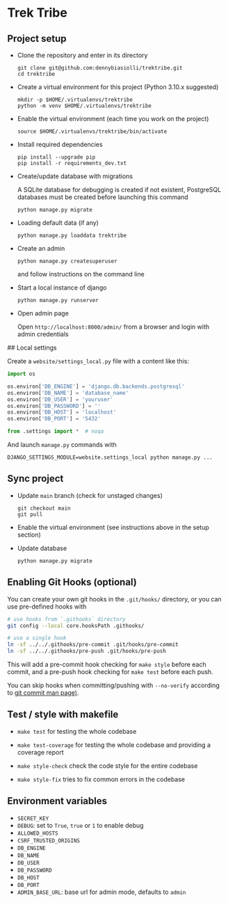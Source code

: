 # Trek Tribe


## Project setup

- Clone the repository and enter in its directory

    ```
    git clone git@github.com:dennybiasiolli/trektribe.git
    cd trektribe
    ```

- Create a virtual environment for this project (Python 3.10.x suggested)

    ```
    mkdir -p $HOME/.virtualenvs/trektribe
    python -m venv $HOME/.virtualenvs/trektribe
    ```

- Enable the virtual environment (each time you work on the project)

    `source $HOME/.virtualenvs/trektribe/bin/activate`

- Install required dependencies

    ```
    pip install --upgrade pip
    pip install -r requirements_dev.txt
    ```

- Create/update database with migrations

    A SQLite database for debugging is created if not existent,
    PostgreSQL databases must be created before launching this command

    `python manage.py migrate`

- Loading default data (if any)

    `python manage.py loaddata trektribe`

- Create an admin

    `python manage.py createsuperuser`

    and follow instructions on the command line

- Start a local instance of django

    `python manage.py runserver`

- Open admin page

    Open `http://localhost:8000/admin/` from a browser and login with admin credentials


## Local settings

Create a `website/settings_local.py` file with a content like this:

```py
import os

os.environ['DB_ENGINE'] = 'django.db.backends.postgresql'
os.environ['DB_NAME'] = 'database_name'
os.environ['DB_USER'] = 'youruser'
os.environ['DB_PASSWORD'] = ''
os.environ['DB_HOST'] = 'localhost'
os.environ['DB_PORT'] = '5432'

from .settings import *  # noqa
```

And launch `manage.py` commands with

`DJANGO_SETTINGS_MODULE=website.settings_local python manage.py ...`


## Sync project

- Update `main` branch (check for unstaged changes)

    ```
    git checkout main
    git pull
    ```

- Enable the virtual environment (see instructions above in the setup section)

- Update database

    `python manage.py migrate`

## Enabling Git Hooks (optional)

You can create your own git hooks in the `.git/hooks/` directory, or you can use pre-defined hooks with

```sh
# use hooks from `.githooks` directory
git config --local core.hooksPath .githooks/

# use a single hook
ln -sf ../../.githooks/pre-commit .git/hooks/pre-commit
ln -sf ../../.githooks/pre-push .git/hooks/pre-push
```

This will add a pre-commit hook checking for `make style` before each commit,
and a pre-push hook checking for `make test` before each push.

You can skip hooks when committing/pushing with `--no-verify`
according to [git commit man page)](https://git-scm.com/docs/git-commit#Documentation/git-commit.txt--n).


## Test / style with makefile

- `make test` for testing the whole codebase

- `make test-coverage` for testing the whole codebase and providing a coverage report

- `make style-check` check the code style for the entire codebase

- `make style-fix` tries to fix common errors in the codebase


## Environment variables

- `SECRET_KEY`
- `DEBUG`: set to `True`, `true` or `1` to enable debug
- `ALLOWED_HOSTS`
- `CSRF_TRUSTED_ORIGINS`
- `DB_ENGINE`
- `DB_NAME`
- `DB_USER`
- `DB_PASSWORD`
- `DB_HOST`
- `DB_PORT`
- `ADMIN_BASE_URL`: base url for admin mode, defaults to `admin`
